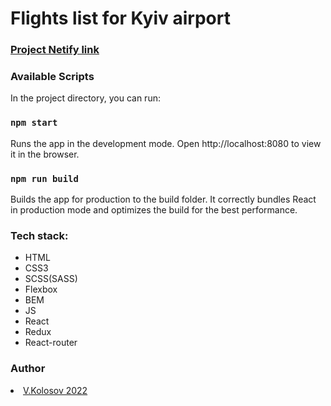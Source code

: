   <html>
    <h1>Flights list for Kyiv airport</h2>
    <h3><a href="https://superb-semifreddo-01cc2b.netlify.app/" target="_blank">Project Netify link </a></h3>

  <h3>  Available Scripts </h3>

In the project directory, you can run:
<h3 dir="auto"><a id="user-content-npm-start" class="anchor" aria-hidden="true" href="#npm-start"></a><code>npm start</code></h3>
Runs the app in the development mode.
Open http://localhost:8080 to view it in the browser.
<h3 dir="auto"><a id="user-content-npm-start" class="anchor" aria-hidden="true" href="#npm-start"></a><code>npm run build</code></h3>
Builds the app for production to the build folder.
It correctly bundles React in production mode and optimizes the build for the best performance.
   <h3>Tech stack:</h3>
    <ul>
      <li>HTML</li>
      <li>CSS3</li>
      <li>SCSS(SASS)</li>
      <li>Flexbox</li>
      <li>BEM</li>
      <li>JS</li>
      <li>React</li>
      <li>Redux</li>
      <li>React-router</li>
    </ul>
    <h3>Author</h3>
     <a href='https://linkedin.com/in/volodymyr-kolosov-b4889438'><li> V.Kolosov 2022 </li></a>
  </html>

